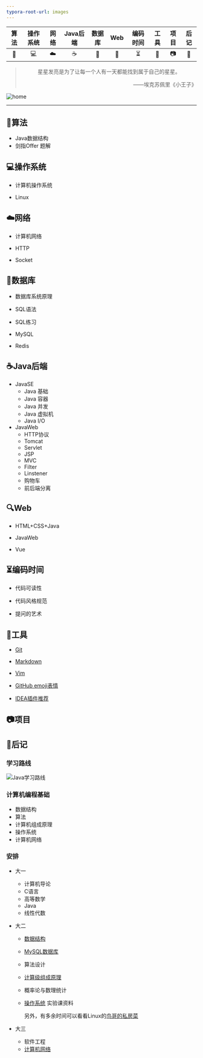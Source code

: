 ```yaml
---
typora-root-url: images
---
```


| 算法  |  操作系统  |  网络   | Java后端 |    数据库     |     Web     |         编码时间         |   工具   |   项目   |       后记       |
| :---: | :--------: | :-----: | :------: | :-----------: | :---------: | :----------------------: | :------: | :------: | :--------------: |
| :key: | :computer: | :cloud: | :coffee: | :floppy_disk: | :mag_right: | :hourglass_flowing_sand: | :wrench: | :camera: | :page_facing_up: |

> <p align="center">星星发亮是为了让每一个人有一天都能找到属于自己的星星。</p>
> 
> <p align="right">——埃克苏佩里《小王子》</p>



<img title="" src="../images/girl.png" alt="home" data-align="inline">

---

## :key:算法

- Java数据结构
- 剑指Offer 题解

## :computer:操作系统

- 计算机操作系统

- Linux

## :cloud:网络

- 计算机网络

- HTTP

- Socket

## :floppy_disk:数据库

- 数据库系统原理

- SQL语法

- SQL练习

- MySQL

- Redis

## :coffee:Java后端

- JavaSE
  - Java 基础
  - Java 容器
  - Java 并发
  - Java 虚拟机
  - Java I/O
- JavaWeb
  - HTTP协议
  - Tomcat
  - Servlet
  - JSP
  - MVC
  - Filter
  - Linstener
  - 购物车
  - 前后端分离

## :mag:Web

- HTML+CSS+Java

- JavaWeb

- Vue

## :hourglass_flowing_sand:编码时间

- 代码可读性

- 代码风格规范

- 提问的艺术

## :wrench:工具

- [Git](https://github.com/doggy8088/Learn-Git-in-30-days/blob/master/zh-cn/README.md)

- [Markdown](https://www.runoob.com/markdown/md-tutorial.html)

- [Vim](https://sspai.com/post/71284)

- [GitHub emoji表情](https://github.com/duxl/README/blob/master/emoji.md)

- [IDEA插件推荐](./8-工具/IDEA插件推荐.md)

## :camera:项目

## :page_facing_up:后记

### 学习路线

![Java学习路线](../images/JavaLearning.png)

### 计算机编程基础

- 数据结构
- 算法
- 计算机组成原理 
- 操作系统 
- 计算机网络 

### 安排

- 大一
  
  - 计算机导论
  - C语言
  - 高等数学
  - Java
  - 线性代数

- 大二
  
  - [数据结构](https://www.icourse163.org/course/zju-93001)
  
  - [MySQL数据库](https://www.bilibili.com/video/BV1iq4y1u7vj)
  
  - 算法设计
  
  - [计算级组成原理](https://www.icourse163.org/course/HUST-1003159001)
  
  - 概率论与数理统计
  
  - [操作系统](https://www.icourse163.org/course/HIT-1002531008#/info)  实验课资料
    
    另外，有多余时间可以看看Linux的[鸟哥的私房菜](http://cn.linux.vbird.org/linux_basic/linux_basic.php)

- 大三
  
  - 软件工程
  - [计算机网络](https://www.icourse163.org/course/HIT-154005)

